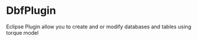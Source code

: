 DbfPlugin
=========

Eclipse Plugin allow you to create and or modify databases and tables using torque model
